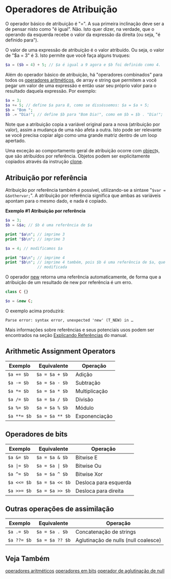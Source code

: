 # Operadores de Atribuição

O operador básico de atribuição é "=". A sua primeira inclinação deve ser a de pensar nisto como "é igual". Não. Isto quer dizer, na verdade, que o operando da esquerda recebe o valor da expressão da direita (ou seja, "é definido para").

O valor de uma expressão de atribuição é o valor atribuído. Ou seja, o valor de "$a = 3" é 3. Isto permite que você faça alguns truques:

```php
$a = ($b = 4) + 5; // $a é igual a 9 agora e $b foi definido como 4.
```

Além do operador básico de atribuição, há "operadores combinados" para todos os [operadores aritméticos](https://www.php.net/manual/pt_BR/language.operators.php), de array e string que permitem a você pegar um valor de uma expressão e então usar seu próprio valor para o resultado daquela expressão. Por exemplo:

```php
$a = 3;
$a += 5; // define $a para 8, como se disséssemos: $a = $a + 5;
$b = "Bom ";
$b .= "Dia!"; // define $b para "Bom Dia!", como em $b = $b . "Dia!";
```

Note que a atribuição copia a variável original para a nova (atribuição por valor), assim a mudança de uma não afeta a outra. Isto pode ser relevante se você precisa copiar algo como uma grande matriz dentro de um loop apertado.

Uma exceção ao comportamento geral de atribuição ocorre com [object](https://www.php.net/manual/pt_BR/language.types.object.php)s, que são atribuídos por referência. Objetos podem ser explicitamente copiados através da instrução [clone](https://www.php.net/manual/pt_BR/language.oop5.cloning.php).

## Atribuição por referência

Atribuição por referência também é possível, utilizando-se a sintaxe "`$var = &$othervar;`". A atribuição por referência significa que ambas as variáveis apontam para o mesmo dado, e nada é copiado.


**Exemplo #1 Atribuição por referência**

```php
$a = 3;
$b = &$a; // $b é uma referência de $a

print "$a\n"; // imprime 3
print "$b\n"; // imprime 3

$a = 4; // modificamos $a

print "$a\n"; // imprime 4
print "$b\n"; // imprime 4 também, pois $b é uma referência de $a, que foi
              // modificada
```

O operador [new](https://www.php.net/manual/pt_BR/language.oop5.basic.php#language.oop5.basic.new) retorna uma referência automaticamente, de forma que a atribuição de um resultado de new por referência é um erro.

```php	
class C {}

$o = &new C;
```

O exemplo acima produzirá:

```plaintext
Parse error: syntax error, unexpected 'new' (T_NEW) in …
```

Mais informações sobre referências e seus potenciais usos podem ser encontrados na seção [Explicando Referências](https://www.php.net/manual/pt_BR/language.references.php) do manual.

## Arithmetic Assignment Operators

|Exemplo|Equivalente|Operação|
|---|---|---|
|`$a += $b`|`$a = $a + $b`|Adição|
|`$a -= $b`|`$a = $a - $b`|Subtração|
|`$a *= $b`|`$a = $a * $b`|Multiplicação|
|`$a /= $b`|`$a = $a / $b`|Divisão|
|`$a %= $b`|`$a = $a % $b`|Módulo|
|`$a **= $b`|`$a = $a ** $b`|Exponenciação|

## Operadores de bits

|Exemplo|Equivalente|Operação|
|---|---|---|
|`$a &= $b`|`$a = $a & $b`|Bitwise E|
|`$a \|= $b`|`$a = $a \| $b`|Bitwise Ou|
|`$a ^= $b`|`$a = $a ^ $b`|Bitwise Xor|
|`$a <<= $b`|`$a = $a << $b`|Desloca para esquerda|
|`$a >>= $b`|`$a = $a >> $b`|Desloca para direita|

## Outras operações de assimilação

|Exemplo|Equivalente|Operação|
|---|---|---|
|`$a .= $b`|`$a = $a . $b`|Concatenação de strings|
|`$a ??= $b`|`$a = $a ?? $b`|Aglutinação de nulls (null coalesce)|

## Veja Também

[operadores aritméticos](https://www.php.net/manual/pt_BR/language.operators.arithmetic.php)
[operadores em bits](https://www.php.net/manual/pt_BR/language.operators.bitwise.php)
[operador de aglutinação de null](https://www.php.net/manual/pt_BR/language.operators.comparison.php#language.operators.comparison.coalesce)